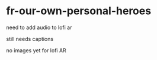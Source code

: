 # fr-our-own-personal-heroes

need to add audio to lofi ar

still needs captions

no images yet for lofi AR
